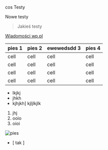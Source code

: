 cos 
Testy

Nowe testy 


> Jakieś testy
> 
[Wiadomości wp.pl](https://wp.pl)



  | pies 1 | pies 2 | ewewedsdd 3 | pies 4 |
| --- | --- | --- | --- |
| cell | cell | cell | cell |
| cell | cell | cell | cell |
| cell | cell | cell | cell |
| cell | cell | cell | cell |


- lkjkj
- jhkh
- kjhjkh]
kjljlkjlk


1. jhj
2. ooio
3. oioi

![pies](https://i0.wp.com/www.aport.com.pl/wp-content/uploads/2023/02/labradoodle.jpeg?w=1200&ssl=1)

- [  tak ]
